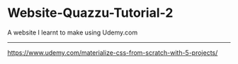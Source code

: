 # Website-Quazzu-Tutorial-2
A website I learnt to make using Udemy.com

-------------------------------
https://www.udemy.com/materialize-css-from-scratch-with-5-projects/
